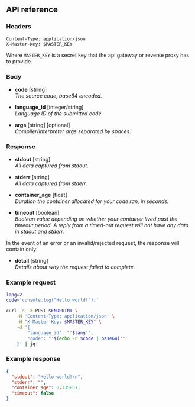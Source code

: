 ## API reference

### Headers
```
Content-Type: application/json
X-Master-Key: $MASTER_KEY
```

Where `MASTER_KEY` is a secret key that the api gateway or reverse proxy has to provide.

### Body
- **code** [string]\
  *The source code, base64 encoded.*

- **language_id** [integer/string]\
  *Language ID of the submitted code.*

- **args** [string] [optional]\
  *Compiler/interpreter args separated by spaces.*

### Response
- **stdout** [string]\
  *All data captured from stdout.*

- **stderr** [string]\
  *All data captured from stderr.*

- **container_age** [float]\
  *Duration the container allocated for your code ran, in seconds.*

- **timeout** [boolean]\
  *Boolean value depending on whether your container lived past the timeout period. A reply from a timed-out request will not have any data in stdout and stderr.*

In the event of an error or an invalid/rejected request, the response will contain only:

- **detail** [string]\
  *Details about why the request failed to complete.*


### Example request
```bash
lang=2
code='console.log("Hello world!");'

curl -s -X POST $ENDPOINT \
    -H 'Content-Type: application/json' \
    -H "X-Master-Key: $MASTER_KEY" \
    -d '{
        "language_id": "'$lang'",
        "code": "'$(echo -n $code | base64)'"
    }' | jq
```


### Example response
```json
{
  "stdout": "Hello world!\n",
  "stderr": "",
  "container_age": 0.335837,
  "timeout": false
}
```
